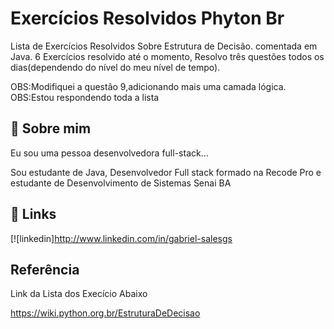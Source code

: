 
# Exercícios Resolvidos Phyton Br

Lista de Exercícios Resolvidos Sobre Estrutura de Decisão. comentada em Java.
6 Exercícios resolvido até o momento, Resolvo três questões todos os dias(dependendo do nível do meu nível de tempo).


OBS:Modifiquei a questão 9,adicionando mais uma camada lógica.
OBS:Estou respondendo toda a lista

## 🚀 Sobre mim
Eu sou uma pessoa desenvolvedora full-stack...

Sou estudante de Java, Desenvolvedor Full stack formado na Recode Pro e estudante de Desenvolvimento de Sistemas Senai BA
## 🔗 Links
[![linkedin]http://www.linkedin.com/in/gabriel-salesgs

## Referência
Link da Lista dos Execício Abaixo

https://wiki.python.org.br/EstruturaDeDecisao
